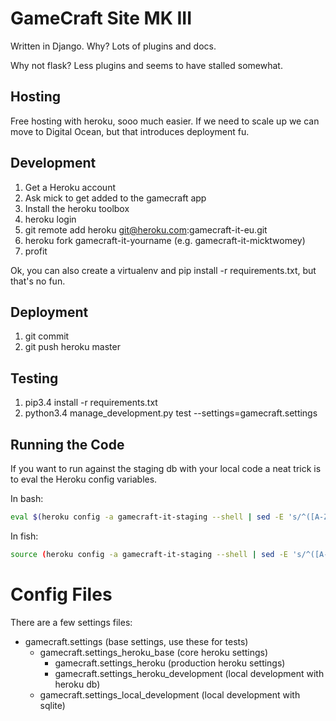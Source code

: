 # GameCraft Site MK III

Written in Django. Why? Lots of plugins and docs.

Why not flask? Less plugins and seems to have stalled somewhat.

## Hosting

Free hosting with heroku, sooo much easier. If we need to scale up we can move to Digital Ocean, but that introduces deployment fu.

## Development

1. Get a Heroku account
2. Ask mick to get added to the gamecraft app
3. Install the heroku toolbox
4. heroku login
5. git remote add heroku git@heroku.com:gamecraft-it-eu.git
6. heroku fork gamecraft-it-yourname (e.g. gamecraft-it-micktwomey)
7. profit

Ok, you can also create a virtualenv and pip install -r requirements.txt, but that's no fun.

## Deployment

1. git commit
2. git push heroku master

## Testing

1. pip3.4 install -r requirements.txt
2. python3.4 manage_development.py test --settings=gamecraft.settings

## Running the Code

If you want to run against the staging db with your local code a neat trick is to eval the Heroku config variables.

In bash:

```sh
eval $(heroku config -a gamecraft-it-staging --shell | sed -E 's/^([A-Z_]+=)(.*)/export \1"\2"/g')
```

In fish:

```sh
source (heroku config -a gamecraft-it-staging --shell | sed -E 's/^([A-Z_]+)=(.*)/set -x \1 "\2"/g' | psub)
```

# Config Files

There are a few settings files:

- gamecraft.settings (base settings, use these for tests)
    + gamecraft.settings_heroku_base (core heroku settings)
        * gamecraft.settings_heroku (production heroku settings)
        * gamecraft.settings_heroku_development (local development with heroku db)
    + gamecraft.settings_local_development (local development with sqlite)
